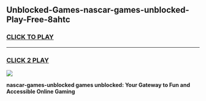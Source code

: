 
## Unblocked-Games-nascar-games-unblocked-Play-Free-8ahtc
<h3>
<a href="https://premium76.site?title=nascar-games-unblocked&ref=20M">CLICK TO PLAY</a></h3>
<hr>

<h3>
<a href="https://premium76.site?title=nascar-games-unblocked&ref=20M">CLICK 2 PLAY</a>
  
</h3>

<a href="https://premium76.site?title=nascar-games-unblocked&ref=19M"><img src="https://clearcache.store/games.png"></a>


**nascar-games-unblocked games unblocked: Your Gateway to Fun and Accessible Online Gaming**

